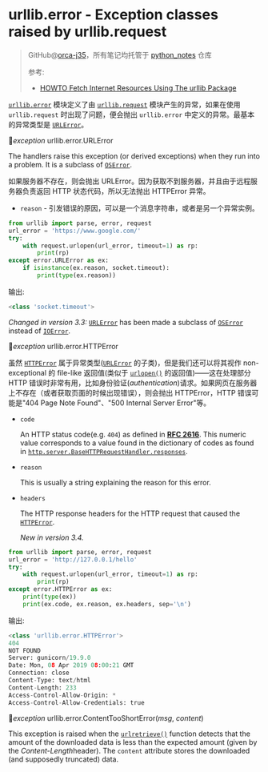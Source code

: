 # urllib.error - Exception classes raised by urllib.request
> GitHub@[orca-j35](https://github.com/orca-j35)，所有笔记均托管于 [python_notes](https://github.com/orca-j35/python_notes) 仓库
>
> 参考:
>
> - [HOWTO Fetch Internet Resources Using The urllib Package](https://docs.python.org/3/howto/urllib2.html)

[`urllib.error`](https://docs.python.org/3/library/urllib.error.html#module-urllib.error) 模块定义了由 [`urllib.request`](https://docs.python.org/3/library/urllib.request.html#module-urllib.request) 模块产生的异常，如果在使用 `urllib.request` 时出现了问题，便会抛出 `urllib.error` 中定义的异常。最基本的异常类型是 [`URLError`](https://docs.python.org/3/library/urllib.error.html#urllib.error.URLError)。

🔨*exception* urllib.error.URLError

The handlers raise this exception (or derived exceptions) when they run into a problem. It is a subclass of [`OSError`](https://docs.python.org/3/library/exceptions.html#OSError).

如果服务器不存在，则会抛出 URLError。因为获取不到服务器，并且由于远程服务器负责返回 HTTP 状态代码，所以无法抛出 HTTPError 异常。

- `reason` - 引发错误的原因，可以是一个消息字符串，或者是另一个异常实例。

```python
from urllib import parse, error, request
url_error = 'https://www.google.com/'
try:
    with request.urlopen(url_error, timeout=1) as rp:
        print(rp)
except error.URLError as ex:
    if isinstance(ex.reason, socket.timeout):
        print(type(ex.reason))
```

输出:

```python
<class 'socket.timeout'>
```

*Changed in version 3.3:* [`URLError`](https://docs.python.org/3/library/urllib.error.html#urllib.error.URLError) has been made a subclass of [`OSError`](https://docs.python.org/3/library/exceptions.html#OSError) instead of [`IOError`](https://docs.python.org/3/library/exceptions.html#IOError).

🔨*exception* urllib.error.HTTPError

虽然 [`HTTPError`](https://docs.python.org/3/library/urllib.error.html#urllib.error.HTTPError) 属于异常类型([`URLError`](https://docs.python.org/3/library/urllib.error.html#urllib.error.URLError) 的子类)，但是我们还可以将其视作 non-exceptional 的 file-like 返回值(类似于 [`urlopen()`](https://docs.python.org/3/library/urllib.request.html#urllib.request.urlopen) 的返回值)——这在处理部分 HTTP 错误时非常有用，比如身份验证(*authentication*)请求。如果网页在服务器上不存在（或者获取页面的时候出现错误），则会抛出 HTTPError，HTTP 错误可能是"404 Page Note Found"、"500 Internal Server Error"等。

- `code`

  An HTTP status code(e.g. `404`) as defined in [**RFC 2616**](https://tools.ietf.org/html/rfc2616.html). This numeric value corresponds to a value found in the dictionary of codes as found in [`http.server.BaseHTTPRequestHandler.responses`](https://docs.python.org/3/library/http.server.html#http.server.BaseHTTPRequestHandler.responses).

- `reason`

  This is usually a string explaining the reason for this error.

- `headers`

  The HTTP response headers for the HTTP request that caused the [`HTTPError`](https://docs.python.org/3/library/urllib.error.html#urllib.error.HTTPError).

  *New in version 3.4.*

```python
from urllib import parse, error, request
url_error = 'http://127.0.0.1/hello'
try:
    with request.urlopen(url_error, timeout=1) as rp:
        print(rp)
except error.HTTPError as ex:
    print(type(ex))
    print(ex.code, ex.reason, ex.headers, sep='\n')
```

输出:

```python
<class 'urllib.error.HTTPError'>
404
NOT FOUND
Server: gunicorn/19.9.0
Date: Mon, 08 Apr 2019 08:00:21 GMT
Connection: close
Content-Type: text/html
Content-Length: 233
Access-Control-Allow-Origin: *
Access-Control-Allow-Credentials: true
```

🔨*exception* urllib.error.ContentTooShortError(*msg*, *content*)

This exception is raised when the [`urlretrieve()`](https://docs.python.org/3/library/urllib.request.html#urllib.request.urlretrieve) function detects that the amount of the downloaded data is less than the expected amount (given by the *Content-Length*header). The `content` attribute stores the downloaded (and supposedly truncated) data.